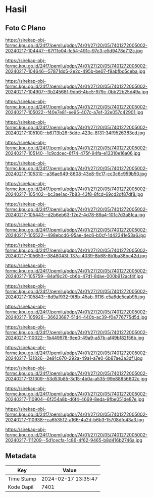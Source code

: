 # Hasil

## Foto C Plano

https://sirekap-obj-formc.kpu.go.id/24f7/pemilu/pdpr/74/01/27/20/05/7401272005002-20240217-104447--67f11e04-fc54-491c-97c3-e5d9478e712c.jpg

https://sirekap-obj-formc.kpu.go.id/24f7/pemilu/pdpr/74/01/27/20/05/7401272005002-20240217-104646--57871dd5-2e2c-495b-be07-f9abfbd5ceba.jpg

https://sirekap-obj-formc.kpu.go.id/24f7/pemilu/pdpr/74/01/27/20/05/7401272005002-20240217-104907--3b24568f-9db6-4bc5-979c-0bb22b25d49a.jpg

https://sirekap-obj-formc.kpu.go.id/24f7/pemilu/pdpr/74/01/27/20/05/7401272005002-20240217-105022--f40e7e81-ee95-407c-a7ef-32e057c42901.jpg

https://sirekap-obj-formc.kpu.go.id/24f7/pemilu/pdpr/74/01/27/20/05/7401272005002-20240217-105100--b6713b26-5dde-423c-8f31-34f9526383cd.jpg

https://sirekap-obj-formc.kpu.go.id/24f7/pemilu/pdpr/74/01/27/20/05/7401272005002-20240217-105140--1c9cdcec-6f74-475f-94fa-e13310e16a06.jpg

https://sirekap-obj-formc.kpu.go.id/24f7/pemilu/pdpr/74/01/27/20/05/7401272005002-20240217-105310--a36ae949-8608-43e8-9c17-cc3c6c959b50.jpg

https://sirekap-obj-formc.kpu.go.id/24f7/pemilu/pdpr/74/01/27/20/05/7401272005002-20240217-105402--bc3ae1ac-7b83-43f8-8fcd-69cd2df87df8.jpg

https://sirekap-obj-formc.kpu.go.id/24f7/pemilu/pdpr/74/01/27/20/05/7401272005002-20240217-105443--d2b6eb63-12e2-4d78-89a4-101c7d3a8fca.jpg

https://sirekap-obj-formc.kpu.go.id/24f7/pemilu/pdpr/74/01/27/20/05/7401272005002-20240217-105522--498ebcd6-95ae-4ec6-b0cf-1d42341e53a6.jpg

https://sirekap-obj-formc.kpu.go.id/24f7/pemilu/pdpr/74/01/27/20/05/7401272005002-20240217-105653--3848043f-137a-4039-8b68-8b1ba38bc42d.jpg

https://sirekap-obj-formc.kpu.go.id/24f7/pemilu/pdpr/74/01/27/20/05/7401272005002-20240217-105759--84af8c20-cb6b-47d1-8dae-000b912acf4f.jpg

https://sirekap-obj-formc.kpu.go.id/24f7/pemilu/pdpr/74/01/27/20/05/7401272005002-20240217-105843--8d9af932-9f8b-45ab-9116-e5a6de5eab95.jpg

https://sirekap-obj-formc.kpu.go.id/24f7/pemilu/pdpr/74/01/27/20/05/7401272005002-20240217-105926--36623687-51d4-440b-ac39-f0e776775d5d.jpg

https://sirekap-obj-formc.kpu.go.id/24f7/pemilu/pdpr/74/01/27/20/05/7401272005002-20240217-110022--1b449978-9ee0-49a9-a57b-af49bf82f56b.jpg

https://sirekap-obj-formc.kpu.go.id/24f7/pemilu/pdpr/74/01/27/20/05/7401272005002-20240217-131026--2e91c670-292a-49a1-a7e0-6b87ae3a3df1.jpg

https://sirekap-obj-formc.kpu.go.id/24f7/pemilu/pdpr/74/01/27/20/05/7401272005002-20240217-131309--53d53b85-3c15-4b0a-a535-99e88856602c.jpg

https://sirekap-obj-formc.kpu.go.id/24f7/pemilu/pdpr/74/01/27/20/05/7401272005002-20240217-110904--6f254a8b-d6f4-4669-8eda-9fbe051de87e.jpg

https://sirekap-obj-formc.kpu.go.id/24f7/pemilu/pdpr/74/01/27/20/05/7401272005002-20240217-110938--ca653512-a166-4a2d-b6b3-15708dfc43a3.jpg

https://sirekap-obj-formc.kpu.go.id/24f7/pemilu/pdpr/74/01/27/20/05/7401272005002-20240217-111209--5d1cecfa-1c86-4f62-9465-b8d416b2746a.jpg


## Metadata

| Key        | Value               |
| ---------- | ------------------- |
| Time Stamp | 2024-02-17 13:35:47 |
| Kode Dapil | 7401                |



